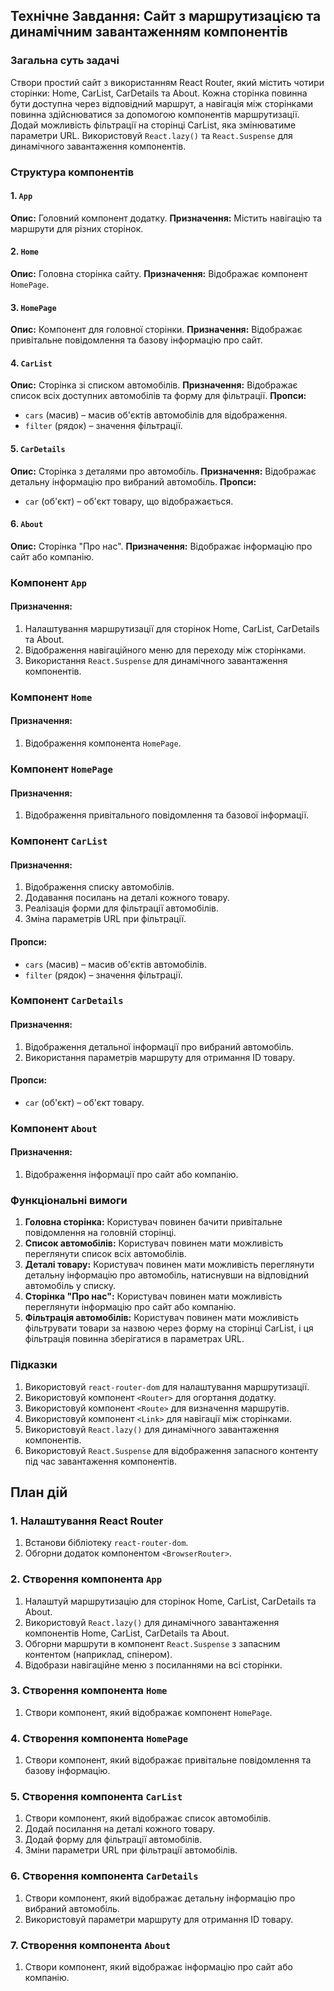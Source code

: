 ## Технічне Завдання: Сайт з маршрутизацією та динамічним завантаженням компонентів

### Загальна суть задачі

Створи простий сайт з використанням React Router, який містить чотири сторінки: Home, CarList, CarDetails та About. Кожна сторінка повинна бути доступна через відповідний маршрут, а навігація між сторінками повинна здійснюватися за допомогою компонентів маршрутизації. Додай можливість фільтрації на сторінці CarList, яка змінюватиме параметри URL. Використовуй `React.lazy()` та `React.Suspense` для динамічного завантаження компонентів.

### Структура компонентів

#### 1. `App`

**Опис:** Головний компонент додатку.
**Призначення:** Містить навігацію та маршрути для різних сторінок.

#### 2. `Home`

**Опис:** Головна сторінка сайту.
**Призначення:** Відображає компонент `HomePage`.

#### 3. `HomePage`

**Опис:** Компонент для головної сторінки.
**Призначення:** Відображає привітальне повідомлення та базову інформацію про сайт.

#### 4. `CarList`

**Опис:** Сторінка зі списком автомобілів.
**Призначення:** Відображає список всіх доступних автомобілів та форму для фільтрації.
**Пропси:**

- `cars` (масив) – масив об'єктів автомобілів для відображення.
- `filter` (рядок) – значення фільтрації.

#### 5. `CarDetails`

**Опис:** Сторінка з деталями про автомобіль.
**Призначення:** Відображає детальну інформацію про вибраний автомобіль.
**Пропси:**

- `car` (об'єкт) – об'єкт товару, що відображається.

#### 6. `About`

**Опис:** Сторінка "Про нас".
**Призначення:** Відображає інформацію про сайт або компанію.

### Компонент `App`

#### Призначення:

1. Налаштування маршрутизації для сторінок Home, CarList, CarDetails та About.
2. Відображення навігаційного меню для переходу між сторінками.
3. Використання `React.Suspense` для динамічного завантаження компонентів.

### Компонент `Home`

#### Призначення:

1. Відображення компонента `HomePage`.

### Компонент `HomePage`

#### Призначення:

1. Відображення привітального повідомлення та базової інформації.

### Компонент `CarList`

#### Призначення:

1. Відображення списку автомобілів.
2. Додавання посилань на деталі кожного товару.
3. Реалізація форми для фільтрації автомобілів.
4. Зміна параметрів URL при фільтрації.

#### Пропси:

- `cars` (масив) – масив об'єктів автомобілів.
- `filter` (рядок) – значення фільтрації.

### Компонент `CarDetails`

#### Призначення:

1. Відображення детальної інформації про вибраний автомобіль.
2. Використання параметрів маршруту для отримання ID товару.

#### Пропси:

- `car` (об'єкт) – об'єкт товару.

### Компонент `About`

#### Призначення:

1. Відображення інформації про сайт або компанію.

### Функціональні вимоги

1. **Головна сторінка:** Користувач повинен бачити привітальне повідомлення на головній сторінці.
2. **Список автомобілів:** Користувач повинен мати можливість переглянути список всіх автомобілів.
3. **Деталі товару:** Користувач повинен мати можливість переглянути детальну інформацію про автомобіль, натиснувши на відповідний автомобіль у списку.
4. **Сторінка "Про нас":** Користувач повинен мати можливість переглянути інформацію про сайт або компанію.
5. **Фільтрація автомобілів:** Користувач повинен мати можливість фільтрувати товари за назвою через форму на сторінці CarList, і ця фільтрація повинна зберігатися в параметрах URL.

### Підказки

1. Використовуй `react-router-dom` для налаштування маршрутизації.
2. Використовуй компонент `<Router>` для огортання додатку.
3. Використовуй компонент `<Route>` для визначення маршрутів.
4. Використовуй компонент `<Link>` для навігації між сторінками.
5. Використовуй `React.lazy()` для динамічного завантаження компонентів.
6. Використовуй `React.Suspense` для відображення запасного контенту під час завантаження компонентів.

## План дій

### 1. Налаштування React Router

1. Встанови бібліотеку `react-router-dom`.
2. Обгорни додаток компонентом `<BrowserRouter>`.

### 2. Створення компонента `App`

1. Налаштуй маршрутизацію для сторінок Home, CarList, CarDetails та About.
2. Використовуй `React.lazy()` для динамічного завантаження компонентів Home, CarList, CarDetails та About.
3. Обгорни маршрути в компонент `React.Suspense` з запасним контентом (наприклад, спінером).
4. Відобрази навігаційне меню з посиланнями на всі сторінки.

### 3. Створення компонента `Home`

1. Створи компонент, який відображає компонент `HomePage`.

### 4. Створення компонента `HomePage`

1. Створи компонент, який відображає привітальне повідомлення та базову інформацію.

### 5. Створення компонента `CarList`

1. Створи компонент, який відображає список автомобілів.
2. Додай посилання на деталі кожного товару.
3. Додай форму для фільтрації автомобілів.
4. Зміни параметри URL при фільтрації автомобілів.

### 6. Створення компонента `CarDetails`

1. Створи компонент, який відображає детальну інформацію про вибраний автомобіль.
2. Використовуй параметри маршруту для отримання ID товару.

### 7. Створення компонента `About`

1. Створи компонент, який відображає інформацію про сайт або компанію.
